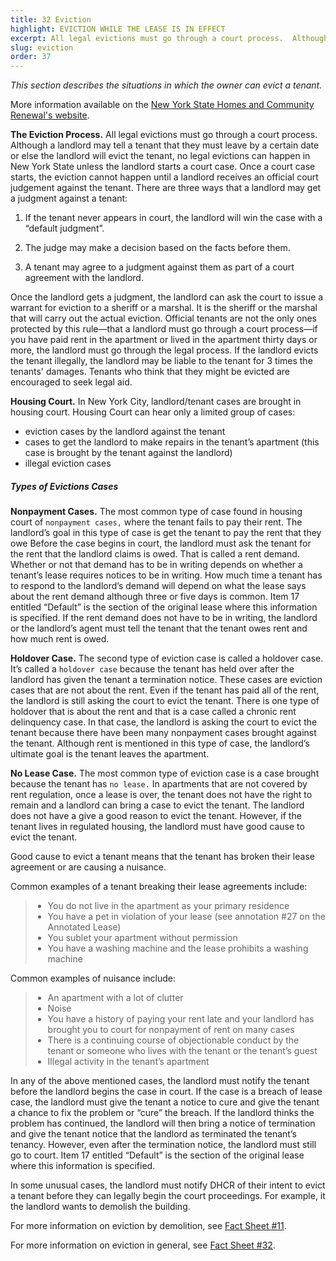 ```yaml
---
title: 32 Eviction
highlight: EVICTION WHILE THE LEASE IS IN EFFECT
excerpt: All legal evictions must go through a court process.  Although a landlord
slug: eviction
order: 37
---
```


_This section describes the situations in which the owner can evict a tenant._

More information available on the [New York State Homes and Community Renewal's website](https://hcr.ny.gov/eviction).

**The Eviction Process.** All legal evictions must go through a court process.  Although a landlord may tell a tenant that they must leave by a certain date or else the landlord will evict the tenant, no legal evictions can happen in New York State unless the landlord starts a court case.  Once a court case starts, the eviction cannot happen until a landlord receives an official court judgement against the tenant.  There are three ways that a landlord may get a judgment against a tenant:

1.	If the tenant never appears in court, the landlord will win the case with a “default judgment”.  

2.	The judge may make a decision based on the facts before them.  

3.	A tenant may agree to a judgment against them as part of a court agreement with the landlord.

Once the landlord gets a judgment, the landlord can ask the court to issue a warrant for eviction to a sheriff or a marshal.  It is the sheriff or the marshal that will carry out the actual eviction. Official tenants are not the only ones protected by this rule—that a landlord must go through a court process—if you have paid rent in the apartment or lived in the apartment thirty days or more, the landlord must go through the legal process. If the landlord evicts the tenant illegally, the landlord may be liable to the tenant for 3 times the tenants' damages. Tenants who think that they might be evicted are encouraged to seek legal aid.

**Housing Court.** In New York City, landlord/tenant cases are brought in housing court.  Housing Court can hear only a limited group of cases:

- eviction cases by the landlord against the tenant  
- cases to get the landlord to make repairs in the tenant’s apartment (this case is brought by the tenant against the landlord)  
- illegal eviction cases  

##### Types of Evictions Cases
**Nonpayment Cases.** The most common type of case found in housing court of `nonpayment cases,` where the tenant fails to pay their rent.  The landlord’s goal in this type of case is get the tenant to pay the rent that they owe  Before the case begins in court, the landlord must ask the tenant for the rent that the landlord claims is owed.  That is called a rent demand.  Whether or not that demand has to be in writing depends on whether a tenant’s lease requires notices to be in writing.  How much time a tenant has to respond to the landlord’s demand will depend on what the lease says about the rent demand although three or five days is common. Item 17 entitled “Default” is the section of the original lease where this information is specified. If the rent demand does not have to be in writing, the landlord or the landlord’s agent must tell the tenant that the tenant owes rent and how much rent is owed.  

**Holdover Case.** The second type of eviction case is called a holdover case.  It’s called a `holdover case` because the tenant has held over after the landlord has given the tenant a termination notice.  These cases are eviction cases that are not about the rent.  Even if the tenant has paid all of the rent, the landlord is still asking the court to evict the tenant.  There is one type of holdover that is about the rent and that is a case called a chronic rent delinquency case.  In that case, the landlord is asking the court to evict the tenant because there have been many nonpayment cases brought against the tenant.  Although rent is mentioned in this type of case, the landlord’s ultimate goal is the tenant leaves the apartment.  

**No Lease Case.** The most common type of eviction case is a case brought because the tenant has `no lease.`  In apartments that are not covered by rent regulation, once a lease is over, the tenant does not have the right to remain and a landlord can bring a case to evict the tenant.  The landlord does not have a give a good reason to evict the tenant.  However, if the tenant lives in regulated housing, the landlord must have good cause to evict the tenant.  

Good cause to evict a tenant means that the tenant has broken their lease agreement or are causing a nuisance.

Common examples of a tenant breaking their lease agreements include:
<blockquote style="border-left-style: solid; padding-left: 10px;"> 

- You do not live in the apartment as your primary residence
- You have a pet in violation of your lease (see annotation #27 on the Annotated Lease)
- You sublet your apartment without permission
- You have a washing machine and the lease prohibits a washing machine
</blockquote>
Common examples of nuisance include:
<blockquote style="border-left-style: solid; padding-left: 10px;"> 

- An apartment with a lot of clutter
- Noise
- You have a history of paying your rent late and your landlord has brought you to court for nonpayment of rent on many cases
- There is a continuing course of objectionable conduct by the tenant or someone who lives with the tenant or the tenant’s guest
- Illegal activity in the tenant’s apartment
</blockquote>
In any of the above mentioned cases, the landlord must notify the tenant before the landlord begins the case in court. If the case is a breach of lease case, the landlord must give the tenant a notice to cure and give the tenant a chance to fix the problem or “cure” the breach.  If the landlord thinks the problem has continued, the landlord will then bring a notice of termination and give the tenant notice that the landlord as terminated the tenant’s tenancy. However, even after the termination notice, the landlord must still go to court. Item 17 entitled “Default” is the section of the original lease where this information is specified.

In some unusual cases, the landlord must notify DHCR of their intent to evict a tenant before they can legally begin the court proceedings. For example, it the landlord wants to demolish the building.

For more information on eviction by demolition, see [Fact Sheet #11](https://hcr.ny.gov/system/files/documents/2018/09/factsheet11demolitiontenantshallnotvacateuntilfinaldhcrorder.pdf).

For more information on eviction in general, see [Fact Sheet #32](https://hcr.ny.gov/system/files/documents/2018/09/orafac32.pdf).
